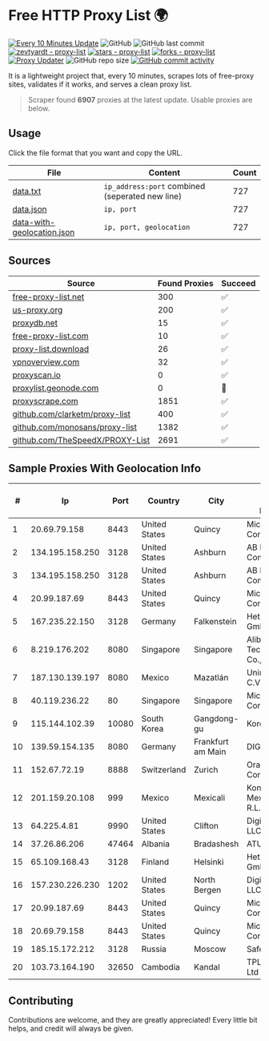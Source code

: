 
# Free HTTP Proxy List 🌍

[![Every 10 Minutes Update](https://github.com/mertguvencli/http-proxy-list/actions/workflows/main.yml/badge.svg?branch=main)](https://github.com/mertguvencli/http-proxy-list/actions/workflows/main.yml)
![GitHub](https://img.shields.io/github/license/mertguvencli/http-proxy-list)
![GitHub last commit](https://img.shields.io/github/last-commit/mertguvencli/http-proxy-list)
[![zevtyardt - proxy-list](https://img.shields.io/static/v1?label=zevtyardt&message=proxy-list&color=blue&logo=github)](https://github.com/zevtyardt/proxy-list "Go to GitHub repo")
[![stars - proxy-list](https://img.shields.io/github/stars/zevtyardt/proxy-list?style=social)](https://github.com/zevtyardt/proxy-list)
[![forks - proxy-list](https://img.shields.io/github/forks/zevtyardt/proxy-list?style=social)](https://github.com/zevtyardt/proxy-list)
[![Proxy Updater](https://github.com/zevtyardt/proxy-list/workflows/Proxy%20Updater/badge.svg)](https://github.com/zevtyardt/proxy-list/actions?query=workflow:"Proxy+Updater")
![GitHub repo size](https://img.shields.io/github/repo-size/zevtyardt/proxy-list)
[![GitHub commit activity](https://img.shields.io/github/commit-activity/m/zevtyardt/proxy-list?logo=commits)](https://github.com/zevtyardt/proxy-list/commits/main)

It is a lightweight project that, every 10 minutes, scrapes lots of free-proxy sites, validates if it works, and serves a clean proxy list.

> Scraper found **6907** proxies at the latest update. Usable proxies are below.

## Usage

Click the file format that you want and copy the URL.

|File|Content|Count|
|----|-------|-----|
|[data.txt](https://raw.githubusercontent.com/mertguvencli/http-proxy-list/main/proxy-list/data.txt)|`ip_address:port` combined (seperated new line)|727|
|[data.json](https://raw.githubusercontent.com/mertguvencli/http-proxy-list/main/proxy-list/data.json)|`ip, port`|727|
|[data-with-geolocation.json](https://raw.githubusercontent.com/mertguvencli/http-proxy-list/main/proxy-list/data-with-geolocation.json)|`ip, port, geolocation`|727|

## Sources

|Source|Found Proxies|Succeed|
|------|-------------|-------|
|[free-proxy-list.net](https://free-proxy-list.net)|300|✅|
|[us-proxy.org](https://www.us-proxy.org)|200|✅|
|[proxydb.net](http://proxydb.net)|15|✅|
|[free-proxy-list.com](https://free-proxy-list.com/?page=&port=&type%5B%5D=http&type%5B%5D=https&up_time=0&search=Search)|10|✅|
|[proxy-list.download](https://www.proxy-list.download/HTTP)|26|✅|
|[vpnoverview.com](https://vpnoverview.com/privacy/anonymous-browsing/free-proxy-servers)|32|✅|
|[proxyscan.io](https://www.proxyscan.io)|0|✅|
|[proxylist.geonode.com](https://proxylist.geonode.com/api/proxy-list?limit=300&page=1&sort_by=lastChecked&sort_type=desc&protocols=http,https)|0|🚫|
|[proxyscrape.com](https://api.proxyscrape.com/v2/?request=displayproxies&protocol=http&timeout=10000&country=all&ssl=all&anonymity=all)|1851|✅|
|[github.com/clarketm/proxy-list](https://raw.githubusercontent.com/clarketm/proxy-list/master/proxy-list-raw.txt)|400|✅|
|[github.com/monosans/proxy-list](https://raw.githubusercontent.com/monosans/proxy-list/main/proxies/http.txt)|1382|✅|
|[github.com/TheSpeedX/PROXY-List](https://raw.githubusercontent.com/TheSpeedX/PROXY-List/master/http.txt)|2691|✅|


## Sample Proxies With Geolocation Info

|#|Ip|Port|Country|City|Internet Service Provider|
|-|--|----|-------|----|-------------------------|
|1|20.69.79.158|8443|United States|Quincy|Microsoft Corporation|
|2|134.195.158.250|3128|United States|Ashburn|AB E-Commerce|
|3|134.195.158.250|3128|United States|Ashburn|AB E-Commerce|
|4|20.99.187.69|8443|United States|Quincy|Microsoft Corporation|
|5|167.235.22.150|3128|Germany|Falkenstein|Hetzner Online GmbH|
|6|8.219.176.202|8080|Singapore|Singapore|Alibaba (US) Technology Co., Ltd.|
|7|187.130.139.197|8080|Mexico|Mazatlán|Uninet S.A. de C.V.|
|8|40.119.236.22|80|Singapore|Singapore|Microsoft Corporation|
|9|115.144.102.39|10080|South Korea|Gangdong-gu|Korea Telecom|
|10|139.59.154.135|8080|Germany|Frankfurt am Main|DIGITALOCEAN|
|11|152.67.72.19|8888|Switzerland|Zurich|Oracle Corporation|
|12|201.159.20.108|999|Mexico|Mexicali|Konecta de Mexico, S. de R.L. de C.V.|
|13|64.225.4.81|9990|United States|Clifton|DigitalOcean, LLC|
|14|37.26.86.206|47464|Albania|Bradashesh|ATU|
|15|65.109.168.43|3128|Finland|Helsinki|Hetzner Online GmbH|
|16|157.230.226.230|1202|United States|North Bergen|DigitalOcean, LLC|
|17|20.99.187.69|8443|United States|Quincy|Microsoft Corporation|
|18|20.69.79.158|8443|United States|Quincy|Microsoft Corporation|
|19|185.15.172.212|3128|Russia|Moscow|SafeData LLC|
|20|103.73.164.190|32650|Cambodia|Kandal|TPLC Holdings Ltd|



## Contributing

Contributions are welcome, and they are greatly appreciated! Every
little bit helps, and credit will always be given.

